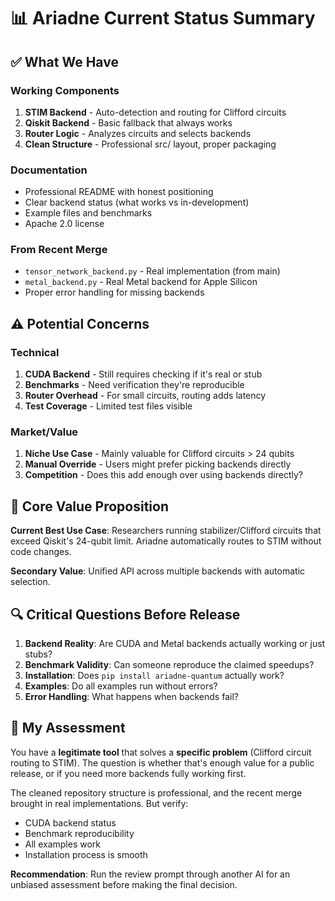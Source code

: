 # 📊 Ariadne Current Status Summary

## ✅ What We Have

### Working Components
1. **STIM Backend** - Auto-detection and routing for Clifford circuits
2. **Qiskit Backend** - Basic fallback that always works
3. **Router Logic** - Analyzes circuits and selects backends
4. **Clean Structure** - Professional src/ layout, proper packaging

### Documentation
- Professional README with honest positioning
- Clear backend status (what works vs in-development)
- Example files and benchmarks
- Apache 2.0 license

### From Recent Merge
- `tensor_network_backend.py` - Real implementation (from main)
- `metal_backend.py` - Real Metal backend for Apple Silicon
- Proper error handling for missing backends

## ⚠️ Potential Concerns

### Technical
1. **CUDA Backend** - Still requires checking if it's real or stub
2. **Benchmarks** - Need verification they're reproducible
3. **Router Overhead** - For small circuits, routing adds latency
4. **Test Coverage** - Limited test files visible

### Market/Value
1. **Niche Use Case** - Mainly valuable for Clifford circuits > 24 qubits
2. **Manual Override** - Users might prefer picking backends directly
3. **Competition** - Does this add enough over using backends directly?

## 🎯 Core Value Proposition

**Current Best Use Case**: Researchers running stabilizer/Clifford circuits that exceed Qiskit's 24-qubit limit. Ariadne automatically routes to STIM without code changes.

**Secondary Value**: Unified API across multiple backends with automatic selection.

## 🔍 Critical Questions Before Release

1. **Backend Reality**: Are CUDA and Metal backends actually working or just stubs?
2. **Benchmark Validity**: Can someone reproduce the claimed speedups?
3. **Installation**: Does `pip install ariadne-quantum` actually work?
4. **Examples**: Do all examples run without errors?
5. **Error Handling**: What happens when backends fail?

## 💭 My Assessment

You have a **legitimate tool** that solves a **specific problem** (Clifford circuit routing to STIM). The question is whether that's enough value for a public release, or if you need more backends fully working first.

The cleaned repository structure is professional, and the recent merge brought in real implementations. But verify:
- CUDA backend status
- Benchmark reproducibility  
- All examples work
- Installation process is smooth

**Recommendation**: Run the review prompt through another AI for an unbiased assessment before making the final decision.
